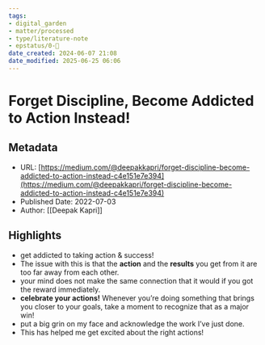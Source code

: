 ```yaml
---
tags: 
- digital_garden
- matter/processed
- type/literature-note
- epstatus/0-🌰
date_created: 2024-06-07 21:08
date_modified: 2025-06-25 06:06
---
```

# Forget Discipline, Become Addicted to Action Instead!

## Metadata

* URL: [https://medium.com/@deepakkapri/forget-discipline-become-addicted-to-action-instead-c4e151e7e394](https://medium.com/@deepakkapri/forget-discipline-become-addicted-to-action-instead-c4e151e7e394)
* Published Date: 2022-07-03
* Author: [[Deepak Kapri]]

## Highlights

* get addicted to taking action & success!
* The issue with this is that the **action** and the **results** you get from it are too far away from each other.
* your mind does not make the same connection that it would if you got the reward immediately.
* **celebrate your actions!** Whenever you’re doing something that brings you closer to your goals, take a moment to recognize that as a major win!
* put a big grin on my face and acknowledge the work I’ve just done.
* This has helped me get excited about the right actions!